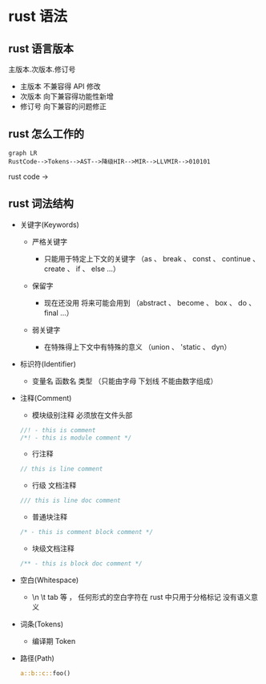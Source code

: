 # rust 语法

## rust 语言版本

主版本.次版本.修订号

- 主版本 不兼容得 API 修改
- 次版本 向下兼容得功能性新增
- 修订号 向下兼容的问题修正

## rust 怎么工作的

```mermaid
graph LR
RustCode-->Tokens-->AST-->降级HIR-->MIR-->LLVMIR-->010101
```

rust code ->

## rust 词法结构

- 关键字(Keywords)

  - 严格关键字

    - 只能用于特定上下文的关键字 （as 、 break 、 const 、 continue 、 create 、 if 、 else ...）

  - 保留字

    - 现在还没用 将来可能会用到 （abstract 、 become 、 box 、 do 、 final ...）

  - 弱关键字

    - 在特殊得上下文中有特殊的意义 （union 、 'static 、 dyn）

- 标识符(Identifier)

  - 变量名 函数名 类型 （只能由字母 下划线 不能由数字组成）

- 注释(Comment)

  - 模块级别注释 必须放在文件头部

  ```rust
  //! - this is comment
  /*! - this is module comment */
  ```

  - 行注释

  ```rust
  // this is line comment
  ```

  - 行级 文档注释

  ```rust
  /// this is line doc comment
  ```

  - 普通块注释

  ```rust
  /* - this is comment block comment */
  ```

  - 块级文档注释

  ```rust
  /** - this is block doc comment */
  ```

- 空白(Whitespace)

  - \n \t tab 等 ， 任何形式的空白字符在 rust 中只用于分格标记 没有语义意义

- 词条(Tokens)

  - 编译期 Token

- 路径(Path)

  ```rust
  a::b::c::foo()
  ```
